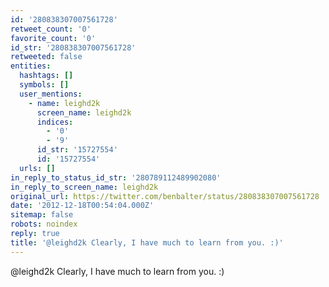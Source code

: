 ```yaml
---
id: '280838307007561728'
retweet_count: '0'
favorite_count: '0'
id_str: '280838307007561728'
retweeted: false
entities:
  hashtags: []
  symbols: []
  user_mentions:
    - name: leighd2k
      screen_name: leighd2k
      indices:
        - '0'
        - '9'
      id_str: '15727554'
      id: '15727554'
  urls: []
in_reply_to_status_id_str: '280789112489902080'
in_reply_to_screen_name: leighd2k
original_url: https://twitter.com/benbalter/status/280838307007561728
date: '2012-12-18T00:54:04.000Z'
sitemap: false
robots: noindex
reply: true
title: '@leighd2k Clearly, I have much to learn from you. :)'
---
```


@leighd2k Clearly, I have much to learn from you. :)